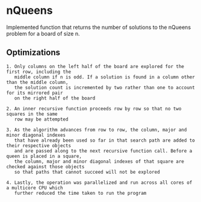 # nQueens #
Implemented function that returns the number of solutions to the nQueens problem for a board of size n.    

## Optimizations ##

	1. Only columns on the left half of the board are explored for the first row, including the 
       middle column if n is odd. If a solution is found in a column other than the middle column, 
       the solution count is incremented by two rather than one to account for its mirrored pair 
       on the right half of the board 
	
	2. An inner recursive function proceeds row by row so that no two squares in the same 
       row may be attempted
	
	3. As the algorithm advances from row to row, the column, major and minor diagonal indexes 
       that have already been used so far in that search path are added to their respective objects 
       and are passed along to the next recursive function call. Before a queen is placed in a square, 
       the column, major and minor diagonal indexes of that square are checked against those objects 
       so that paths that cannot succeed will not be explored
	
	4. Lastly, the operation was parallelized and run across all cores of a multicore CPU which 
       further reduced the time taken to run the program
	
